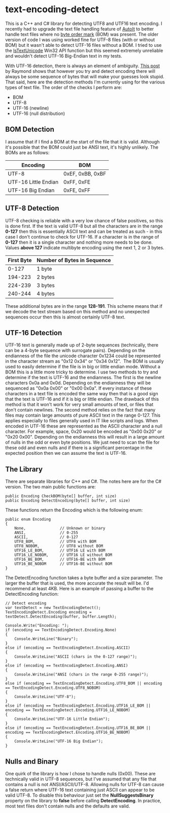 # text-encoding-detect
This is a C++ and C# library for detecting UTF8 and UTF16 text encoding. I recently had to upgrade the text file handling feature of [AutoIt](https://www.autoitscript.com/site/autoit/) to better handle text files where no [byte order mark](http://en.wikipedia.org/wiki/Byte_order_mark) (BOM) was present. The older version of code I was using worked fine for UTF-8 files (with or without BOM) but it wasn't able to detect UTF-16 files without a BOM. I tried to use the [IsTextUnicode](http://msdn.microsoft.com/en-us/library/windows/desktop/dd318672(v=vs.85).aspx) Win32 API function but this seemed extremely unreliable and wouldn't detect UTF-16 Big-Endian text in my tests. 

With UTF-16 detection, there is always an element of ambiguity. [This post](http://blogs.msdn.com/b/oldnewthing/archive/2007/04/17/2158334.aspx) by Raymond shows that however you try and detect encoding there will always be some sequence of bytes that will make your guesses look stupid. That said, here are the detection methods I'm currently using for the various types of text file. The order of the checks I perform are:

*   BOM
*   UTF-8
*   UTF-16 (newline)
*   UTF-16 (null distribution)

## BOM Detection 
I assume that if I find a BOM at the start of the file that it is valid. Although it's possible that the BOM could just be ANSI text, it's highly unlikely. The BOMs are as follows:

|Encoding              |BOM               |
|----------------------|------------------|
| UTF-8                | 0xEF, 0xBB, 0xBF |
| UTF-16 Little Endian | 0xFF, 0xFE       |
| UTF-16 Big Endian    | 0xFE, 0xFF       |


## UTF-8 Detection
UTF-8 checking is reliable with a very low chance of false positives, so this is done first. If the text is valid UTF-8 but all the characters are in the range **0-127** then this is essentially ASCII text and can be treated as such - in this case I don't continue to check for UTF-16. If a character is in the range of **0-127** then it is a single character and nothing more needs to be done. Values **above 127** indicate multibyte encoding using the next 1, 2 or 3 bytes.

|First Byte |Number of Bytes in Sequence|
|-----------|---------|
| 0-127     | 1 byte  |
| 194-223   | 2 bytes |
| 224-239   | 3 bytes |
| 240-244   | 4 bytes |

These additional bytes are in the range **128-191**. This scheme means that if we decode the text stream based on this method and no unexpected sequences occur then this is almost certainly UTF-8 text.   

## UTF-16 Detection 
UTF-16 text is generally made up of 2-byte sequences (technically, there can be a 4-byte sequence with surrogate pairs). Depending on the endianness of the file the unicode character 0x1234 could be represented in the character stream as "0x12 0x34" or "0x34 0x12".  The BOM is usually used to easily determine if the file is in big or little endian mode. Without a BOM this is a little more tricky to determine. I use two methods to try and determine if the text is UTF-16 and the endianness. The first is the newline characters 0x0a and 0x0d. Depending on the endianness they will be sequenced as "0x0a 0x00" or "0x00 0x0a". If every instance of these characters in a text file is encoded the same way then that is a good sign that the text is UTF-16 and if it is big or little endian. The drawback of this method is that it won't work for very small amounts of text, or files that don't contain newlines. The second method relies on the fact that many files may contain large amounts of pure ASCII text in the range 0-127. This applies especially to files generally used in IT like scripts and logs. When encoded in UTF-16 these are represented as the ASCII character and a null character. For example, space, 0x20 would be encoded as "0x00 0x20" or "0x20 0x00". Depending on the endianness this will result in a large amount of nulls in the odd or even byte positions. We just need to scan the file for these odd and even nulls and if there is a significant percentage in the expected position then we can assume the text is UTF-16.   

## The Library 
There are separate libraries for C++ and C#. The notes here are for the C# version. The two main public functions are:

	public Encoding CheckBOM(byte[] buffer, int size)
	public Encoding DetectEncoding(byte[] buffer, int size)

These functions return the Encoding which is the following enum:

	public enum Encoding
	{
		None,               // Unknown or binary
		ANSI,               // 0-255
		ASCII,              // 0-127
		UTF8_BOM,           // UTF8 with BOM
		UTF8_NOBOM,         // UTF8 without BOM
		UTF16_LE_BOM,       // UTF16 LE with BOM
		UTF16_LE_NOBOM,     // UTF16 LE without BOM
		UTF16_BE_BOM,       // UTF16-BE with BOM
		UTF16_BE_NOBOM      // UTF16-BE without BOM
	}

The DetectEncoding function takes a byte buffer and a size parameter. The larger the buffer that is used, the more accurate the result will be. I'd recommend at least 4KB. Here is an example of passing a buffer to the DetectEncoding function:

	// Detect encoding
	var textDetect = new TextEncodingDetect();
	TextEncodingDetect.Encoding encoding = textDetect.DetectEncoding(buffer, buffer.Length);
	
	Console.Write("Encoding: ");
	if (encoding == TextEncodingDetect.Encoding.None)
	{
		Console.WriteLine("Binary");
	}
	else if (encoding == TextEncodingDetect.Encoding.ASCII)
	{
		Console.WriteLine("ASCII (chars in the 0-127 range)");
	}
	else if (encoding == TextEncodingDetect.Encoding.ANSI)
	{
		Console.WriteLine("ANSI (chars in the range 0-255 range)");
	}
	else if (encoding == TextEncodingDetect.Encoding.UTF8_BOM || encoding == TextEncodingDetect.Encoding.UTF8_NOBOM)
	{
		Console.WriteLine("UTF-8");
	}
	else if (encoding == TextEncodingDetect.Encoding.UTF16_LE_BOM || encoding == TextEncodingDetect.Encoding.UTF16_LE_NOBOM)
	{
		Console.WriteLine("UTF-16 Little Endian");
	}
	else if (encoding == TextEncodingDetect.Encoding.UTF16_BE_BOM || encoding == TextEncodingDetect.Encoding.UTF16_BE_NOBOM)
	{
		Console.WriteLine("UTF-16 Big Endian");
	}

## Nulls and Binary
One quirk of the library is how I chose to handle nulls (0x00). These are technically valid in UTF-8 sequences, but I've assumed that any file that contains a null is not ANSI/ASCII/UTF-8. Allowing nulls for UTF-8 can cause a false return where UTF-16 text containing just ASCII can appear to be valid UTF-8. To disable this behaviour just set the **NullSuggestsBinary** property on the library to **false** before calling **DetectEncoding**. In practice, most text files don't contain nulls and the defaults are valid.
